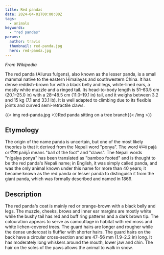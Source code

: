 ```yaml
---
title: Red pandas
date: 2024-04-01T00:00:00Z
tags:
  - animals
keywords:
  - "red pandas"
params:
  author: travis
  thumbnail: red-panda.jpg
  hero: red-panda.jpg
---
```


_From Wikipedia_

The red panda (Ailurus fulgens), also known as the lesser panda, is a small
mammal native to the eastern Himalayas and southwestern China. It has dense
reddish-brown fur with a black belly and legs, white-lined ears, a mostly white
muzzle and a ringed tail. Its head-to-body length is 51–63.5 cm (20.1–25.0 in)
with a 28–48.5 cm (11.0–19.1 in) tail, and it weighs between 3.2 and 15 kg (7.1
and 33.1 lb). It is well adapted to climbing due to its flexible joints and
curved semi-retractile claws.

{{< img red-panda.jpg >}}Red panda sitting on a tree branch{{< /img >}}

## Etymology

The origin of the name panda is uncertain, but one of the most likely theories
is that it derived from the Nepali word "ponya". The word पञ्जा pajā or पौँजा
pañjā means "ball of the foot" and "claws". The Nepali words "nigalya ponya" has
been translated as "bamboo footed" and is thought to be the red panda's Nepali
name; in English, it was simply called panda, and was the only animal known
under this name for more than 40 years; it became known as the red panda or
lesser panda to distinguish it from the giant panda, which was formally
described and named in 1869.

## Description

The red panda's coat is mainly red or orange-brown with a black belly and legs.
The muzzle, cheeks, brows and inner ear margins are mostly white while the bushy
tail has red and buff ring patterns and a dark brown tip. The colouration
appears to serve as camouflage in habitat with red moss and white lichen-covered
trees. The guard hairs are longer and rougher while the dense undercoat is
fluffier with shorter hairs. The guard hairs on the back have a circular
cross-section and are 47–56 mm (1.9–2.2 in) long. It has moderately long
whiskers around the mouth, lower jaw and chin. The hair on the soles of the paws
allows the animal to walk in snow.
